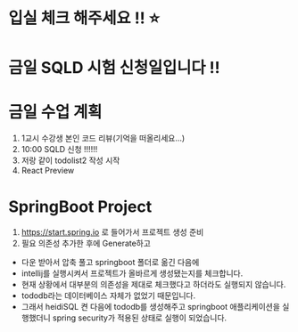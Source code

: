 # 입실 체크 해주세요 !! ⭐
# 금일 SQLD 시험 신청일입니다 !!
# 금일 수업 계획
  1. 1교시 수강생 본인 코드 리뷰(기억을 떠올리세요...)
  2. 10:00 SQLD 신청  !!!!!!
  3. 저랑 같이 todolist2 작성 시작
  4. React Preview

# SpringBoot Project
1. https://start.spring.io 로 들어가서 프로젝트 생성 준비
2. 필요 의존성 추가한 후에 Generate하고
  - 다운 받아서 압축 풀고 springboot 폴더로 옮긴 다음에
  - intellij를 실행시켜서 프로젝트가 올바르게 생성됐는지를 체크합니다.
  - 현재 상황에서 대부분의 의존성을 제대로 체크했다고 하더라도 실행되지 않습니다.
  - tododb라는 데이터베이스 자체가 없었기 때문입니다.
  - 그래서 heidiSQL 켠 다음에 tododb를 생성해주고 springboot 애플리케이션을 실행했더니 spring security가 적용된 상태로 실행이 되었습니다.
